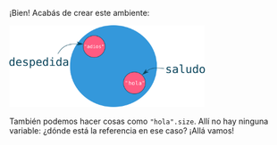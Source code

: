 ¡Bien! Acabás de crear este ambiente: 

<img src="https://raw.githubusercontent.com/MumukiProject/mumuki-guia-ruby-referencias/master/images/dosReferencias_1515124310202.png" alt="Dos Referencias" width="350" height="auto">

También podemos hacer cosas como `"hola".size`. Allí no hay ninguna variable: ¿dónde está la referencia en ese caso? ¡Allá vamos!